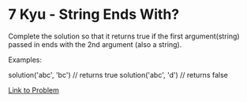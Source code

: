 # 7 Kyu - String Ends With?

Complete the solution so that it returns true if the first argument(string) passed in ends with the 2nd argument (also a string).

Examples:

solution('abc', 'bc') // returns true
solution('abc', 'd') // returns false

[Link to Problem](https://www.codewars.com/kata/51f2d1cafc9c0f745c00037d/train/javascript)
